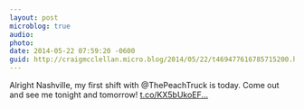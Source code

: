 ```yaml
---
layout: post
microblog: true
audio: 
photo: 
date: 2014-05-22 07:59:20 -0600
guid: http://craigmcclellan.micro.blog/2014/05/22/t469477616785715200.html
---
```

Alright Nashville, my first shift with @ThePeachTruck is today. Come out and see me tonight and tomorrow! [t.co/KX5bUkoEF...](http://t.co/KX5bUkoEFw)
